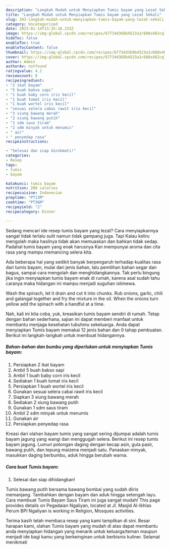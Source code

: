 ```yaml
---
description: "Langkah Mudah untuk Menyiapkan Tumis bayam yang Lezat Sekali"
title: "Langkah Mudah untuk Menyiapkan Tumis bayam yang Lezat Sekali"
slug: 393-langkah-mudah-untuk-menyiapkan-tumis-bayam-yang-lezat-sekali
category: Uncategorized
date: 2023-01-14T13:35:16.233Z
image: https://img-global.cpcdn.com/recipes/67734d368b4523a3/680x482cq70/tumis-bayam-foto-resep-utama.jpg
hideToc: false
enableToc: true
enableTocContent: false
thumbnail: https://img-global.cpcdn.com/recipes/67734d368b4523a3/680x482cq70/tumis-bayam-foto-resep-utama.jpg
cover: https://img-global.cpcdn.com/recipes/67734d368b4523a3/680x482cq70/tumis-bayam-foto-resep-utama.jpg
author: Admin
authorAv: notfound
ratingvalue: 4.2
reviewcount: 8
recipeingredient:
- "2 ikat bayam"
- "5 buah bakso sapi"
- "1 buah baby corn iris kecil"
- "1 buah tomat iris kecil"
- "1 buah wortel iris kecil"
- "sesuai selera cabai rawit iris kecil"
- "3 siung bawang merah"
- "2 siung bawang putih"
- "1 sdm saus tiram"
- "2 sdm minyak untuk menumis"
- " air"
- " penyedap rasa"
recipeinstructions:

- "Selesai dan siap dinikmati!"
categories:
- Resep
tags:
- tumis
- bayam

katakunci: tumis bayam 
nutrition: 208 calories
recipecuisine: Indonesian
preptime: "PT13M"
cooktime: "PT36M"
recipeyield: "2"
recipecategory: Dinner

---
```



Sedang mencari ide resep tumis bayam yang lezat? Cara menyiapkannya sangat tidak terlalu sulit namun tidak gampang juga. Tapi Kalau keliru mengolah maka hasilnya tidak akan memuaskan dan bahkan tidak sedap. Padahal tumis bayam yang enak harusnya Kan mempunyai aroma dan cita rasa yang mampu memancing selera kita.


Ada beberapa hal yang sedikit banyak berpengaruh terhadap kualitas rasa dari tumis bayam, mulai dari jenis bahan, lalu pemilihan bahan segar dan bagus, sampai cara mengolah dan menghidangkannya. Tak perlu bingung jika ingin menyiapkan tumis bayam enak di rumah, karena asal sudah tahu caranya maka hidangan ini mampu menjadi suguhan istimewa.

Wash the spinach, let it drain and cut it into chunks. Rub onions, garlic, chili and galangal together and fry the mixture in the oil. When the onions turn yellow add the spinach with a handful at a time.


Nah, kali ini kita coba, yuk, kreasikan tumis bayam sendiri di rumah. Tetap dengan bahan sederhana, sajian ini dapat memberi manfaat untuk membantu menjaga kesehatan tubuhmu sekeluarga. Anda dapat menyiapkan Tumis bayam memakai 12 jenis bahan dan 0 tahap pembuatan. Berikut ini langkah-langkah untuk membuat hidangannya.

<!--inarticleads1-->

##### Bahan-bahan dan bumbu yang diperlukan untuk menyiapkan Tumis bayam:

1. Persiapkan 2 ikat bayam
1. Ambil 5 buah bakso sapi
1. Ambil 1 buah baby corn iris kecil
1. Sediakan 1 buah tomat iris kecil
1. Persiapkan 1 buah wortel iris kecil
1. Gunakan sesuai selera cabai rawit iris kecil
1. Siapkan 3 siung bawang merah
1. Sediakan 2 siung bawang putih
1. Gunakan 1 sdm saus tiram
1. Ambil 2 sdm minyak untuk menumis
1. Gunakan  air
1. Persiapkan  penyedap rasa


Kreasi dari olahan bayam tumis yang sangat sering dijumpai adalah tumis bayam jagung yang wangi dan menggugah selera. Berikut ini resep tumis bayam jagung. Lumuri potongan daging dengan kecap asin, gula pasir, bawang putih, dan tepung maizena menjadi satu. Panaskan minyak, masukkan daging berbumbu, aduk hingga berubah warna. 

<!--inarticleads2-->

##### Cara buat Tumis bayam:


1. Selesai dan siap dihidangkan!

Tumis bawang putih bersama bawang bombai yang sudah diiris memanjang. Tambahkan dengan bayam dan aduk hingga setengah layu. Cara membuat Tumis Bayam Saus Tiram ini juga sangat mudah! This page provides details on Pegadaian Ngaliyan, located at Jl. Masjid Al-Ikhlas Perum BPI Ngaliyan is working in Religion, Mosques activities. 

Terima kasih telah membaca resep yang kami tampilkan di sini. Besar harapan kami, olahan Tumis bayam yang mudah di atas dapat membantu anda menyiapkan hidangan yang menarik untuk keluarga/teman maupun menjadi ide bagi kamu yang berkeinginan untuk berbisnis kuliner. Selamat menikmati
